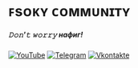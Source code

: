 # ꜰsᴏᴋʏ ᴄᴏᴍᴍᴜɴɪᴛʏ

##### 𝙳𝚘𝚗'𝚝 𝚠𝚘𝚛𝚛𝚢 нафиг!

[![YouTube](https://i.imgur.com/MfQwtkr.png)](https://youtube.com/c/Фсоки "Fsoky YouTube")
[![Telegram](https://i.imgur.com/dKctqrj.png)](https://t.me/officialfsokycommchat)
[![Vkontakte](https://i.imgur.com/8IXIH7p.png)](https://vk.com/fsoky)
